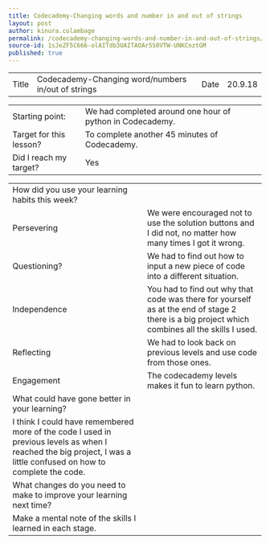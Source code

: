 ```yaml
---
title: Codecademy-Changing words and number in and out of strings
layout: post
author: kinura.colambage
permalink: /codecademy-changing-words-and-number-in-and-out-of-strings/
source-id: 1sJeZF5C666-olAITdb3UAITAOAr5S0VTW-UNKCnztGM
published: true
---
```

<table>
  <tr>
    <td>Title</td>
    <td>Codecademy-Changing word/numbers in/out of strings</td>
    <td>Date</td>
    <td>20.9.18</td>
  </tr>
</table>


<table>
  <tr>
    <td>Starting point:</td>
    <td>We had completed around one hour of python in Codecademy.</td>
  </tr>
  <tr>
    <td>Target for this lesson?</td>
    <td>To complete another 45 minutes of Codecademy. </td>
  </tr>
  <tr>
    <td>Did I reach my target? </td>
    <td>Yes</td>
  </tr>
</table>


<table>
  <tr>
    <td>How did you use your learning habits this week?</td>
    <td></td>
  </tr>
  <tr>
    <td>Persevering</td>
    <td>We were encouraged not to use the solution buttons and I did not, no matter how many times I got it wrong.</td>
  </tr>
  <tr>
    <td>Questioning?</td>
    <td>We had to find out how to input a new piece of code into a different situation.</td>
  </tr>
  <tr>
    <td>Independence</td>
    <td>You had to find out why that code was there for yourself as at the end of stage 2 there is a big project which combines all the skills I used.</td>
  </tr>
  <tr>
    <td>Reflecting</td>
    <td>We had to look back on previous levels and use code from those ones.</td>
  </tr>
  <tr>
    <td>Engagement</td>
    <td>The codecademy levels makes it fun to learn python.</td>
  </tr>
  <tr>
    <td>What could have gone better in your learning?</td>
    <td></td>
  </tr>
  <tr>
    <td>I think I could have remembered more of the code I used in previous levels as when I reached the big project, I was a little confused on how to complete the code.</td>
    <td></td>
  </tr>
  <tr>
    <td>What changes do you need to make to improve your learning next time?</td>
    <td></td>
  </tr>
  <tr>
    <td>Make a mental note of the skills I learned in each stage.</td>
    <td></td>
  </tr>
</table>


